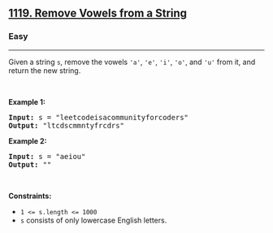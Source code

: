<h2><a href="https://leetcode.com/problems/remove-vowels-from-a-string/">1119. Remove Vowels from a String</a></h2><h3>Easy</h3><hr><div style="user-select: auto;"><p style="user-select: auto;">Given a string <code style="user-select: auto;">s</code>, remove the vowels <code style="user-select: auto;">'a'</code>, <code style="user-select: auto;">'e'</code>, <code style="user-select: auto;">'i'</code>, <code style="user-select: auto;">'o'</code>, and <code style="user-select: auto;">'u'</code> from it, and return the new string.</p>

<p style="user-select: auto;">&nbsp;</p>
<p style="user-select: auto;"><strong style="user-select: auto;">Example 1:</strong></p>

<pre style="user-select: auto;"><strong style="user-select: auto;">Input:</strong> s = "leetcodeisacommunityforcoders"
<strong style="user-select: auto;">Output:</strong> "ltcdscmmntyfrcdrs"
</pre>

<p style="user-select: auto;"><strong style="user-select: auto;">Example 2:</strong></p>

<pre style="user-select: auto;"><strong style="user-select: auto;">Input:</strong> s = "aeiou"
<strong style="user-select: auto;">Output:</strong> ""
</pre>

<p style="user-select: auto;">&nbsp;</p>
<p style="user-select: auto;"><strong style="user-select: auto;">Constraints:</strong></p>

<ul style="user-select: auto;">
	<li style="user-select: auto;"><code style="user-select: auto;">1 &lt;= s.length &lt;= 1000</code></li>
	<li style="user-select: auto;"><code style="user-select: auto;">s</code> consists of only lowercase English letters.</li>
</ul>
</div>